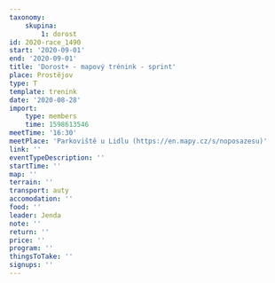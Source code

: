 ```yaml
---
taxonomy:
    skupina:
        1: dorost
id: 2020-race_1490
start: '2020-09-01'
end: '2020-09-01'
title: 'Dorost+ - mapový trénink - sprint'
place: Prostějov
type: T
template: trenink
date: '2020-08-28'
import:
    type: members
    time: 1598613546
meetTime: '16:30'
meetPlace: 'Parkoviště u Lidlu (https://en.mapy.cz/s/noposazesu)'
link: ''
eventTypeDescription: ''
startTime: ''
map: ''
terrain: ''
transport: auty
accomodation: ''
food: ''
leader: Jenda
note: ''
return: ''
price: ''
program: ''
thingsToTake: ''
signups: ''
---
```


